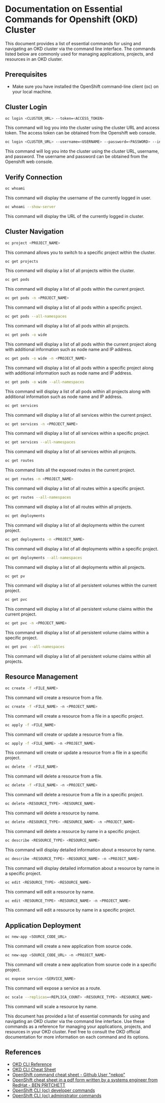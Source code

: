 # Documentation on Essential Commands for Openshift (OKD) Cluster

This document provides a list of essential commands for using and navigating an OKD cluster via the command line interface. The commands listed below are commonly used for managing applications, projects, and resources in an OKD cluster.

## Prerequisites
- Make sure you have installed the OpenShift command-line client (oc) on your local machine.

## Cluster Login
```bash
oc login <CLUSTER_URL> --token=<ACCESS_TOKEN>
```

This command will log you into the cluster using the cluster URL and access token. The access token can be obtained from the Openshift web console.

```bash
oc login <CLUSTER_URL> --username=<USERNAME> --password=<PASSWORD> --insecure-skip-tls-verify=true
```

This command will log you into the cluster using the cluster URL, username, and password. The username and password can be obtained from the Openshift web console.

## Verify Connection
```bash
oc whoami
```

This command will display the username of the currently logged in user.

```bash
oc whoami --show-server
```

This command will display the URL of the currently logged in cluster.

## Cluster Navigation

```bash
oc project <PROJECT_NAME>
```

This command allows you to switch to a specific project within the cluster.

```bash
oc get projects
```

This command will display a list of all projects within the cluster.

```bash
oc get pods
```

This command will display a list of all pods within the current project.

```bash
oc get pods -n <PROJECT_NAME>
```

This command will display a list of all pods within a specific project.

```bash
oc get pods --all-namespaces
```

This command will display a list of all pods within all projects.

```bash
oc get pods -o wide
```

This command will display a list of all pods within the current project along with additional information such as node name and IP address.

```bash
oc get pods -o wide -n <PROJECT_NAME>
```

This command will display a list of all pods within a specific project along with additional information such as node name and IP address.

```bash
oc get pods -o wide --all-namespaces
```

This command will display a list of all pods within all projects along with additional information such as node name and IP address.

```bash
oc get services
```

This command will display a list of all services within the current project.

```bash
oc get services -n <PROJECT_NAME>
```

This command will display a list of all services within a specific project.

```bash
oc get services --all-namespaces
```

This command will display a list of all services within all projects.

```bash
oc get routes
```

This command lists all the exposed routes in the current project.

```bash
oc get routes -n <PROJECT_NAME>
```

This command will display a list of all routes within a specific project.

```bash
oc get routes --all-namespaces
```

This command will display a list of all routes within all projects.

```bash
oc get deployments
```

This command will display a list of all deployments within the current project.

```bash
oc get deployments -n <PROJECT_NAME>
```

This command will display a list of all deployments within a specific project.

```bash
oc get deployments --all-namespaces
```

This command will display a list of all deployments within all projects.

```bash
oc get pv
```

This command will display a list of all persistent volumes within the current project.

```bash
oc get pvc
```

This command will display a list of all persistent volume claims within the current project.

```bash
oc get pvc -n <PROJECT_NAME>
```

This command will display a list of all persistent volume claims within a specific project.

```bash
oc get pvc --all-namespaces
```

This command will display a list of all persistent volume claims within all projects.

## Resource Management

```bash
oc create -f <FILE_NAME>
```

This command will create a resource from a file.

```bash
oc create -f <FILE_NAME> -n <PROJECT_NAME>
```

This command will create a resource from a file in a specific project.

```bash
oc apply -f <FILE_NAME>
```

This command will create or update a resource from a file.

```bash
oc apply -f <FILE_NAME> -n <PROJECT_NAME>
```

This command will create or update a resource from a file in a specific project.

```bash
oc delete -f <FILE_NAME>
```

This command will delete a resource from a file.

```bash
oc delete -f <FILE_NAME> -n <PROJECT_NAME>
```

This command will delete a resource from a file in a specific project.

```bash
oc delete <RESOURCE_TYPE> <RESOURCE_NAME>
```

This command will delete a resource by name.

```bash
oc delete <RESOURCE_TYPE> <RESOURCE_NAME> -n <PROJECT_NAME>
```

This command will delete a resource by name in a specific project.

```bash
oc describe <RESOURCE_TYPE> <RESOURCE_NAME>
```

This command will display detailed information about a resource by name.

```bash
oc describe <RESOURCE_TYPE> <RESOURCE_NAME> -n <PROJECT_NAME>
```

This command will display detailed information about a resource by name in a specific project.

```bash
oc edit <RESOURCE_TYPE> <RESOURCE_NAME>
```

This command will edit a resource by name.

```bash
oc edit <RESOURCE_TYPE> <RESOURCE_NAME> -n <PROJECT_NAME>
```

This command will edit a resource by name in a specific project.

## Application Deployment

```bash
oc new-app <SOURCE_CODE_URL>
```

This command will create a new application from source code.

```bash
oc new-app <SOURCE_CODE_URL> -n <PROJECT_NAME>
```

This command will create a new application from source code in a specific project.

```bash
oc expose service <SERVICE_NAME>
```

This command will expose a service as a route.

```bash
oc scale --replicas=<REPLICA_COUNT> <RESOURCE_TYPE> <RESOURCE_NAME>
```

This command will scale a resource by name.

This document has provided a list of essential commands for using and navigating an OKD cluster via the command line interface. Use these commands as a reference for managing your applications, projects, and resources in your OKD cluster. Feel free to consult the OKD official documentation for more information on each command and its options.

## References

- [OKD CLI Reference](https://docs.okd.io/latest/cli_reference/openshift_cli/getting-started-cli.html)
- [OKD CLI Cheat Sheet](https://www.openshift.com/blog/openshift-cli-commands-for-beginners)
- [OpenShift command cheat sheet - Github User "nekop"](https://github.com/nekop/openshift-sandbox/blob/master/docs/command-cheatsheet.md)
- [OpenShift cheat sheet in a pdf form written by a systems engineer from RedHat - BEN PRITCHETT](./openshift_cheat_sheet_r5v1.pdf)
- [OpenShift CLI (oc) developer commands](https://docs.okd.io/latest/cli_reference/openshift_cli/developer-cli-commands.html)
- [OpenShift CLI (oc) administrator commands](https://docs.okd.io/latest/cli_reference/openshift_cli/administrator-cli-commands.html)

